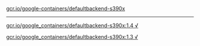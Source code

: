 [gcr.io/google-containers/defaultbackend-s390x](https://hub.docker.com/r/abcz/defaultbackend-s390x/tags/) 

----
[gcr.io/google_containers/defaultbackend-s390x:1.4 √](https://hub.docker.com/r/abcz/defaultbackend-s390x/tags/)

[gcr.io/google_containers/defaultbackend-s390x:1.3 √](https://hub.docker.com/r/abcz/defaultbackend-s390x/tags/)

